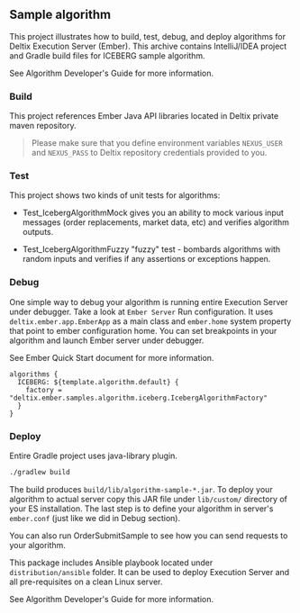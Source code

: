 ## Sample algorithm

This project illustrates how to build, test, debug, and deploy algorithms for Deltix Execution Server (Ember).
This archive contains IntelliJ/IDEA project and Gradle build files for ICEBERG sample algorithm.

See Algorithm Developer's Guide for more information.

### Build

This project references Ember Java API libraries located in Deltix private maven repository.

> Please make sure that you define environment variables `NEXUS_USER` and `NEXUS_PASS` to Deltix repository credentials provided to you.

### Test

This project shows two kinds of unit tests for algorithms:

* Test_IcebergAlgorithmMock gives you an ability to mock various input messages (order replacements, market data, etc) 
  and verifies algorithm outputs.

* Test_IcebergAlgorithmFuzzy "fuzzy" test - bombards algorithms with random inputs and verifies if any assertions or 
  exceptions happen.

### Debug

One simple way to debug your algorithm is running entire Execution Server under debugger. 
Take a look at `Ember Server` Run configuration. It uses `deltix.ember.app.EmberApp` as a main class and `ember.home` 
system property that point to ember configuration home.
You can set breakpoints in your algorithm and launch Ember server under debugger.

See Ember Quick Start document for more information.

```
algorithms {
  ICEBERG: ${template.algorithm.default} {
    factory = "deltix.ember.samples.algorithm.iceberg.IcebergAlgorithmFactory"
  }
}
````

### Deploy

Entire Gradle project uses java-library plugin.

```sh
./gradlew build 
```

The build produces `build/lib/algorithm-sample-*.jar`. To deploy your algorithm to actual server copy this JAR file under `lib/custom/` directory of your ES installation.
The last step is to define your algorithm in server's `ember.conf` (just like we did in Debug section).  

You can also run OrderSubmitSample to see how you can send requests to your algorithm.

This package includes Ansible playbook located under `distribution/ansible` folder. It can be used to deploy Execution Server and all pre-requisites on a clean Linux server.


See Algorithm Developer's Guide for more information.  